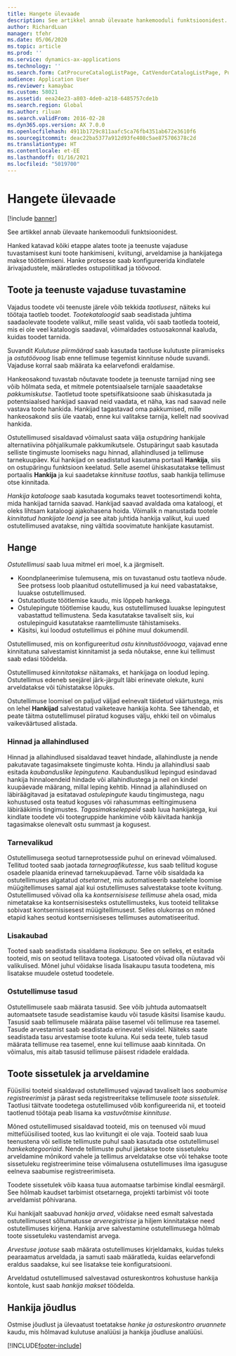 ```yaml
---
title: Hangete ülevaade
description: See artikkel annab ülevaate hankemooduli funktsioonidest.
author: RichardLuan
manager: tfehr
ms.date: 05/06/2020
ms.topic: article
ms.prod: ''
ms.service: dynamics-ax-applications
ms.technology: ''
ms.search.form: CatProcureCatalogListPage, CatVendorCatalogListPage, PurchTable, PurchTablePart
audience: Application User
ms.reviewer: kamaybac
ms.custom: 58021
ms.assetid: eea24e23-a803-4de0-a218-6485757cde1b
ms.search.region: Global
ms.author: riluan
ms.search.validFrom: 2016-02-28
ms.dyn365.ops.version: AX 7.0.0
ms.openlocfilehash: 4911b1729c811aafc5ca76fb4351ab672e3610f6
ms.sourcegitcommit: deac22ba5377a912d93fe408c5ae875706378c2d
ms.translationtype: HT
ms.contentlocale: et-EE
ms.lasthandoff: 01/16/2021
ms.locfileid: "5019700"
---
```

# <a name="procurement-and-sourcing-overview"></a>Hangete ülevaade

[!include [banner](../includes/banner.md)]

See artikkel annab ülevaate hankemooduli funktsioonidest.

Hanked katavad kõiki etappe alates toote ja teenuste vajaduse tuvastamisest kuni toote hankimiseni, kviitungi, arveldamise ja hankijatega makse töötlemiseni. Hanke protsesse saab konfigureerida kindlatele ärivajadustele, määratledes ostupoliitikad ja töövood.

## <a name="identifying-a-need-for-product-and-services"></a>Toote ja teenuste vajaduse tuvastamine

Vajadus toodete või teenuste järele võib tekkida *taotlusest*, näiteks kui töötaja taotleb toodet. *Tootekataloogid* saab seadistada juhtima saadaolevate toodete valikut, mille seast valida, või saab taotleda tooteid, mis ei ole veel kataloogis saadaval, võimaldades ostuosakonnal kaaluda, kuidas toodet tarnida.  

Suvandit *Kulutuse piirmäärad* saab kasutada taotluse kulutuste piiramiseks ja *ostutöövoog* lisab enne tellimuse tegemist kinnituse nõude suvandi. Vajaduse korral saab määrata ka eelarvefondi eraldamise.  

Hankeosakond tuvastab nõutavate toodete ja teenuste tarnijad ning see võib hõlmata seda, et mitmele potentsiaalsele tarnijale saaadetakse *pakkumiskutse*. Taotletud toote spetsifikatsioone saab ühiskasutada ja potentsiaalsed hankijad saavad neid vaadata, et näha, kas nad saavad neile vastava toote hankida. Hankijad tagastavad oma pakkumised, mille hankeosakond siis üle vaatab, enne kui valitakse tarnija, kellelt nad soovivad hankida.  

Ostutellimused sisaldavad võimalust saata välja *ostupäring* hankijale alternatiivina põhjalikumale pakkumikutsele. Ostupäringut saab kasutada selliste tingimuste loomiseks nagu hinnad, allahindlused ja tellimuse tarnekuupäev. Kui hankijad on seadistatud kasutama portaali **Hankija**, siis on ostupäringu funktsioon keelatud. Selle asemel ühiskasutatakse tellimust portaalis **Hankija** ja kui saadetakse *kinnituse taotlus*, saab hankija tellimuse otse kinnitada.  

*Hankija katalooge* saab kasutada kogumaks teavet tootesortimendi kohta, mida hankijad tarnida saavad. Hankijad saavad avaldada oma kataloogi, et oleks lihtsam kataloogi ajakohasena hoida. Võimalik n manustada tootele *kinnitatud hankijate loend* ja see aitab juhtida hankija valikut, kui uued ostutellimused avatakse, ning vältida soovimatute hankijate kasutamist.

## <a name="procurement"></a>Hange

*Ostutellimusi* saab luua mitmel eri moel, k.a järgmiselt.

- Koondplaneerimise tulemusena, mis on tuvastanud ostu taotleva nõude. See protsess loob plaanitud ostutellimused ja kui need vabastatakse, luuakse ostutellimused.
- Ostutaotluste töötlemise kaudu, mis lõppeb hankega.
- Ostulepingute töötlemise kaudu, kus ostutellimused luuakse lepingutest vabastattud tellimustena. Seda kasutatakse tavaliselt siis, kui ostulepinguid kasutatakse raamtellimuste tähistamiseks.
- Käsitsi, kui loodud ostutellimus ei põhine muul dokumendil.

Ostutellimused, mis on konfigureeritud *ostu kinnitustöövooga*, vajavad enne kinnitatuna salvestamist kinnitamist ja seda nõutakse, enne kui tellimust saab edasi töödelda.

Ostutellimused *kinnitatakse* näitamaks, et hankijaga on loodud leping. Ostutellimus edeneb seejärel järk-järgult läbi erinevate olekute, kuni arveldatakse või tühistatakse lõpuks.  

Ostutellimuse loomisel on paljud väljad eelnevalt täidetud väärtustega, mis on lehel **Hankijad** salvestatud vaiketeave hankija kohta. See tähendab, et peate täitma ostutellimusel piiratud koguses välju, ehkki teil on võimalus vaikeväärtused alistada.

### <a name="prices-and-discounts"></a>Hinnad ja allahindlused

Hinnad ja allahindlused sisaldavad teavet hindade, allahindluste ja nende pakutavate tagasimaksete tingimuste kohta. Hindu ja allahindlusi saab esitada *kaubanduslike lepingutena*. Kaubanduslikud lepingud esindavad hankija hinnaloendeid hindade või allahindlustega ja neil on kindel kuupäevade määrang, millal leping kehtib. Hinnad ja allahindlused on läbiräägitavad ja esitatavad *ostulepingute* kaudu tingimustega, nagu kohustused osta teatud koguses või rahasummas eeltingimusena läbirääkimis tingimustes. *Tagasimakseleppeid* saab luua hankijatega, kui kindlate toodete või tootegruppide hankimine võib käivitada hankija tagasimakse olenevalt ostu summast ja kogusest.

### <a name="delivery-options"></a>Tarnevalikud

Ostutellimusega seotud tarneprotsesside puhul on erinevad võimalused. Tellitud tooted saab jaotada *tarnegraafikutesse*, kus saab tellitud koguse osadele plaanida erinevad tarnekuupäevad. Tarne võib sisaldada ka ostutellimuses algatatud *otsetarnet*, mis automatiseerib saatelehe loomise müügitellimuses samal ajal kui ostutellimuses salvestatakse toote kviitung. Ostutellimused võivad olla ka *kontsernisisese tellimuse* ahela osad, mida nimetatakse ka kontsernisisesteks ostutellimusteks, kus tooteid tellitakse sobivast kontsernisisesest müügitellimusest. Selles olukorras on mõned etapid kahes seotud kontsernisiseses tellimuses automatiseeritud.

### <a name="supplementary-items"></a>Lisakaubad

Tooted saab seadistada sisaldama *lisakaupu*. See on selleks, et esitada tooteid, mis on seotud tellitava tootega. Lisatooted võivad olla nüutavad või valikulised. Mõnel juhul võidakse lisada lisakaupu tasuta toodetena, mis lisatakse muudele ostetud toodetele.

### <a name="purchase-order-charges"></a>Ostutellimuse tasud

Ostutellimusele saab määrata tasusid. See võib juhtuda automaatselt automaatsete tasude seadistamise kaudu või tasude käsitsi lisamise kaudu. Tasusid saab tellimusele määrata päise tasemel või tellimuse rea tasemel. Tasude arvestamist saab seadistada erinevatel viisidel. Näiteks saate seadistada tasu arvestamise toote kuluna. Kui seda teete, tuleb tasud määrata tellimuse rea tasemel, enne kui tellimuse aaab kinnitada. On võimalus, mis aitab tasusid tellimuse päisest ridadele eraldada.

## <a name="product-receipt-and-invoicing"></a>Toote sissetulek ja arveldamine

Füüsilisi tooteid sisaldavad ostutellimused vajavad tavaliselt laos *saabumise registreerimist* ja pärast seda registreeritakse tellimusele *toote sissetulek*. Taotlusi täitvate toodetega ostutellimused võib konfigureerida nii, et tooteid taotlenud töötaja peab lisama ka *vastuvõtmise kinnituse*.  

Mõned ostutellimused sisaldavad tooteid, mis on teenused või muud mittefüüsilised tooted, kus lao kviitungit ei ole vaja. Tooteid saab luua teenustena või selliste tellimuste puhul saab kasutada otse ostutellimusel *hankekategooriaid*. Nende tellimuste puhul jäetakse toote sissetuleku arveldamine mõnikord vahele ja tellimus arveldatakse otse või tehakse toote sissetuleku registreerimine teise võimalusena ostutellimuses ilma igasuguse eelneva saabumise registreerimiseta.  

Toodete sissetulek võib kaasa tuua automaatse tarbimise kindlal eesmärgil. See hõlmab kaudset tarbimist otsetarnega, projekti tarbimist või toote arveldamist põhivarana.  

Kui hankijalt saabuvad *hankija arved*, võidakse need esmalt salvestada ostutellimusest sõltumatusse *arveregistrisse* ja hiljem kinnitatakse need ostutellimuses kirjena. Hankija arve salvestamine ostutellimusega hõlmab toote sissetuleku vastendamist arvega.  

*Arvestuse jaotuse* saab määrata ostutellimuses kirjeldamaks, kuidas tuleks pearaamatus arveldada, ja samuti saab määratleda, kuidas eelarvefondi eraldus saadakse, kui see lisatakse teie konfiguratsiooni.  

Arveldatud ostutellimused salvestavad ostureskontros kohustuse hankija kontole, kust saab *hankija makset* töödelda.

## <a name="vendor-performance"></a>Hankija jõudlus

Ostmise jõudlust ja ülevaatust toetatakse *hanke ja ostureskontro aruannete* kaudu, mis hõlmavad kulutuse analüüsi ja hankija jõudluse analüüsi.


[!INCLUDE[footer-include](../../includes/footer-banner.md)]